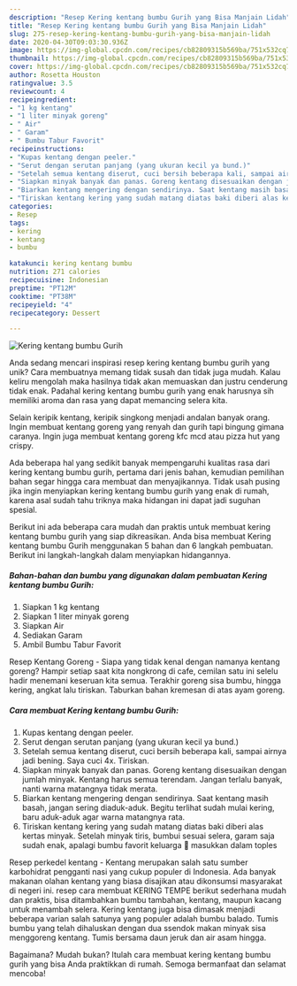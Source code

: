 ```yaml
---
description: "Resep Kering kentang bumbu Gurih yang Bisa Manjain Lidah"
title: "Resep Kering kentang bumbu Gurih yang Bisa Manjain Lidah"
slug: 275-resep-kering-kentang-bumbu-gurih-yang-bisa-manjain-lidah
date: 2020-04-30T09:03:30.936Z
image: https://img-global.cpcdn.com/recipes/cb82809315b569ba/751x532cq70/kering-kentang-bumbu-gurih-foto-resep-utama.jpg
thumbnail: https://img-global.cpcdn.com/recipes/cb82809315b569ba/751x532cq70/kering-kentang-bumbu-gurih-foto-resep-utama.jpg
cover: https://img-global.cpcdn.com/recipes/cb82809315b569ba/751x532cq70/kering-kentang-bumbu-gurih-foto-resep-utama.jpg
author: Rosetta Houston
ratingvalue: 3.5
reviewcount: 4
recipeingredient:
- "1 kg kentang"
- "1 liter minyak goreng"
- " Air"
- " Garam"
- " Bumbu Tabur Favorit"
recipeinstructions:
- "Kupas kentang dengan peeler."
- "Serut dengan serutan panjang (yang ukuran kecil ya bund.)"
- "Setelah semua kentang diserut, cuci bersih beberapa kali, sampai airnya jadi bening. Saya cuci 4x. Tiriskan."
- "Siapkan minyak banyak dan panas. Goreng kentang disesuaikan dengan jumlah minyak. Kentang harus semua terendam. Jangan terlalu banyak, nanti warna matangnya tidak merata."
- "Biarkan kentang mengering dengan sendirinya. Saat kentang masih basah, jangan sering diaduk-aduk. Begitu terlihat sudah mulai kering, baru aduk-aduk agar warna matangnya rata."
- "Tiriskan kentang kering yang sudah matang diatas baki diberi alas kertas minyak. Setelah minyak tiris, bumbui sesuai selera, garam saja sudah enak, apalagi bumbu favorit keluarga 🥰 masukkan dalam toples"
categories:
- Resep
tags:
- kering
- kentang
- bumbu

katakunci: kering kentang bumbu 
nutrition: 271 calories
recipecuisine: Indonesian
preptime: "PT12M"
cooktime: "PT38M"
recipeyield: "4"
recipecategory: Dessert

---
```



![Kering kentang bumbu Gurih](https://img-global.cpcdn.com/recipes/cb82809315b569ba/751x532cq70/kering-kentang-bumbu-gurih-foto-resep-utama.jpg)

Anda sedang mencari inspirasi resep kering kentang bumbu gurih yang unik? Cara membuatnya memang tidak susah dan tidak juga mudah. Kalau keliru mengolah maka hasilnya tidak akan memuaskan dan justru cenderung tidak enak. Padahal kering kentang bumbu gurih yang enak harusnya sih memiliki aroma dan rasa yang dapat memancing selera kita.

Selain keripik kentang, keripik singkong menjadi andalan banyak orang. Ingin membuat kentang goreng yang renyah dan gurih tapi bingung gimana caranya. Ingin juga membuat kentang goreng kfc mcd atau pizza hut yang crispy.

Ada beberapa hal yang sedikit banyak mempengaruhi kualitas rasa dari kering kentang bumbu gurih, pertama dari jenis bahan, kemudian pemilihan bahan segar hingga cara membuat dan menyajikannya. Tidak usah pusing jika ingin menyiapkan kering kentang bumbu gurih yang enak di rumah, karena asal sudah tahu triknya maka hidangan ini dapat jadi suguhan spesial.


Berikut ini ada beberapa cara mudah dan praktis untuk membuat kering kentang bumbu gurih yang siap dikreasikan. Anda bisa membuat Kering kentang bumbu Gurih menggunakan 5 bahan dan 6 langkah pembuatan. Berikut ini langkah-langkah dalam menyiapkan hidangannya.

<!--inarticleads1-->

##### Bahan-bahan dan bumbu yang digunakan dalam pembuatan Kering kentang bumbu Gurih:

1. Siapkan 1 kg kentang
1. Siapkan 1 liter minyak goreng
1. Siapkan  Air
1. Sediakan  Garam
1. Ambil  Bumbu Tabur Favorit


Resep Kentang Goreng - Siapa yang tidak kenal dengan namanya kentang goreng? Hampir setiap saat kita nongkrong di cafe, cemilan satu ini selelu hadir menemani keseruan kita semua. Terakhir goreng sisa bumbu, hingga kering, angkat lalu tiriskan. Taburkan bahan kremesan di atas ayam goreng. 

<!--inarticleads2-->

##### Cara membuat Kering kentang bumbu Gurih:

1. Kupas kentang dengan peeler.
1. Serut dengan serutan panjang (yang ukuran kecil ya bund.)
1. Setelah semua kentang diserut, cuci bersih beberapa kali, sampai airnya jadi bening. Saya cuci 4x. Tiriskan.
1. Siapkan minyak banyak dan panas. Goreng kentang disesuaikan dengan jumlah minyak. Kentang harus semua terendam. Jangan terlalu banyak, nanti warna matangnya tidak merata.
1. Biarkan kentang mengering dengan sendirinya. Saat kentang masih basah, jangan sering diaduk-aduk. Begitu terlihat sudah mulai kering, baru aduk-aduk agar warna matangnya rata.
1. Tiriskan kentang kering yang sudah matang diatas baki diberi alas kertas minyak. Setelah minyak tiris, bumbui sesuai selera, garam saja sudah enak, apalagi bumbu favorit keluarga 🥰 masukkan dalam toples


Resep perkedel kentang - Kentang merupakan salah satu sumber karbohidrat pengganti nasi yang cukup populer di Indonesia. Ada banyak makanan olahan kentang yang biasa disajikan atau dikonsumsi masyarakat di negeri ini. resep cara membuat KERING TEMPE berikut sederhana mudah dan praktis, bisa ditambahkan bumbu tambahan, kentang, maupun kacang untuk menambah selera. Kering kentang juga bisa dimasak menjadi beberapa varian salah satunya yang populer adalah bumbu balado. Tumis bumbu yang telah dihaluskan dengan dua ssendok makan minyak sisa menggoreng kentang. Tumis bersama daun jeruk dan air asam hingga. 

Bagaimana? Mudah bukan? Itulah cara membuat kering kentang bumbu gurih yang bisa Anda praktikkan di rumah. Semoga bermanfaat dan selamat mencoba!
